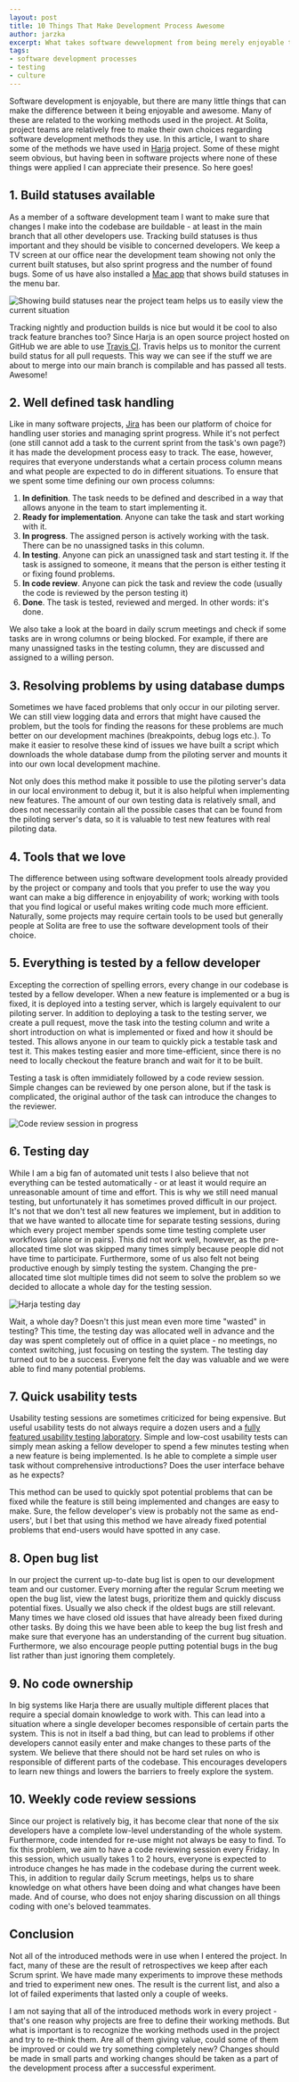 ```yaml
---
layout: post
title: 10 Things That Make Development Process Awesome
author: jarzka
excerpt: What takes software dewvelopment from being merely enjoyable to awesome?
tags:
- software development processes
- testing
- culture
---
```


Software development is enjoyable, but there are many little things that can make the difference between it being enjoyable and awesome. Many of these are related to the working methods used in the project. At Solita, project teams are relatively free to make their own choices regarding software development methods they use. In this article, I want to share some of the methods we have used in [Harja](https://github.com/finnishtransportagency/harja) project. Some of these might seem obvious, but having been in software projects where none of these things were applied I can appreciate their presence. So here goes!

## 1. Build statuses available

As a member of a software development team I want to make sure that changes I make into the codebase are buildable - at least in the main branch that all other developers use. Tracking build statuses is thus important and they should be visible to concerned developers. We keep a TV screen at our office near the development team showing not only the current built statuses, but also sprint progress and the number of found bugs. Some of us have also installed a [Mac app](http://ccmenu.org/) that shows build statuses in the menu bar.

![Showing build statuses near the project team helps us to easily view the current situation](/img/10-things-that-make-development-process-awesome/builds.png)

Tracking nightly and production builds is nice but would it be cool to also track feature branches too? Since Harja is an open source project hosted on GitHub we are able to use [Travis CI](https://travis-ci.org/). Travis helps us to monitor the current build status for all pull requests. This way we can see if the stuff we are about to merge into our main branch is compilable and has passed all tests. Awesome!

## 2. Well defined task handling

Like in many software projects, [Jira](https://www.atlassian.com/software/jira) has been our platform of choice for handling user stories and managing sprint progress. While it's not perfect (one still cannot add a task to the current sprint from the task's own page?) it has made the development process easy to track. The ease, however, requires that everyone understands what a certain process column means and what people are expected to do in different situations. To ensure that we spent some time defining our own process columns:

1. **In definition**. The task needs to be defined and described in a way that allows anyone in the team to start implementing it.
2. **Ready for implementation**. Anyone can take the task and start working with it.
3. **In progress**. The assigned person is actively working with the task. There can be no unassigned tasks in this column.
4. **In testing**. Anyone can pick an unassigned task and start testing it. If the task is assigned to someone, it means that the person is either testing it or fixing found problems.
5. **In code review**. Anyone can pick the task and review the code (usually the code is reviewed by the person testing it)
6. **Done**. The task is tested, reviewed and merged. In other words: it's done.

We also take a look at the board in daily scrum meetings and check if some tasks are in wrong columns or being blocked. For example, if there are many unassigned tasks in the testing column, they are discussed and assigned to a willing person.

## 3. Resolving problems by using database dumps

Sometimes we have faced problems that only occur in our piloting server. We can still view logging data and errors that might have caused the problem, but the tools for finding the reasons for these problems are much better on our development machines (breakpoints, debug logs etc.). To make it easier to resolve these kind of issues we have built a script which downloads the whole database dump from the piloting server and mounts it into our own local development machine.

Not only does this method make it possible to use the piloting server's data in our local environment to debug it, but it is also helpful when implementing new features. The amount of our own testing data is relatively small, and does not necessarily contain all the possible cases that can be found from the piloting server's data, so it is valuable to test new features with real piloting data.  

## 4. Tools that we love

The difference between using software development tools already provided by the project or company and tools that you prefer to use the way you want can make a big difference in enjoyability of work; working with tools that you find logical or useful makes writing code much more efficient. Naturally, some projects may require certain tools to be used but generally people at Solita are free to use the software development tools of their choice.

## 5. Everything is tested by a fellow developer

Excepting the correction of spelling errors, every change in our codebase is tested by a fellow developer. When a new feature is implemented or a bug is fixed, it is deployed into a testing server, which is largely equivalent to our piloting server. In addition to deploying a task to the testing server, we create a pull request, move the task into the testing column and write a short introduction on what is implemented or fixed and how it should be tested. This allows anyone in our team to quickly pick a testable task and test it. This makes testing easier and more time-efficient, since there is no need to locally checkout the feature branch and wait for it to be built.

Testing a task is often immidiately followed by a code review session. Simple changes can be reviewed by one person alone, but if the task is complicated, the original author of the task can introduce the changes to the reviewer.

![Code review session in progress](/img/10-things-that-make-development-process-awesome/code_review.jpg)

## 6. Testing day

While I am a big fan of automated unit tests I also believe that not everything can be tested automatically - or at least it would require an unreasonable amount of time and effort. This is why we still need manual testing, but unfortunately it has sometimes proved difficult in our project. It's not that we don't test all new features we implement, but in addition to that we have wanted to allocate time for separate testing sessions, during which every project member spends some time testing complete user workflows (alone or in pairs). This did not work well, however, as the pre-allocated time slot was skipped many times simply because people did not have time to participate. Furthermore, some of us also felt not being productive enough by simply testing the system. Changing the pre-allocated time slot multiple times did not seem to solve the problem so we decided to allocate a whole day for the testing session.

![Harja testing day](/img/10-things-that-make-development-process-awesome/testingday.jpg)

Wait, a whole day? Doesn't this just mean even more time "wasted" in testing? This time, the testing day was allocated well in advance and the day was spent completely out of office in a quiet place - no meetings, no context switching, just focusing on testing the system. The testing day turned out to be a success. Everyone felt the day was valuable and we were able to find many potential problems.

## 7. Quick usability tests

Usability testing sessions are sometimes criticized for being expensive. But useful usability tests do not always require a dozen users and a [fully featured usability testing laboratory](http://www.interface-analysis.website/images/AV_room.jpg). Simple and low-cost usability tests can simply mean asking a fellow developer to spend a few minutes testing when a new feature is being implemented. Is he able to complete a simple user task without comprehensive introductions? Does the user interface behave as he expects?

This method can be used to quickly spot potential problems that can be fixed while the feature is still being implemented and changes are easy to make. Sure, the fellow developer's view is probably not the same as end-users', but I bet that using this method we have already fixed potential problems that end-users would have spotted in any case.

## 8. Open bug list

In our project the current up-to-date bug list is open to our development team and our customer. Every morning after the regular Scrum meeting we open the bug list, view the latest bugs, prioritize them and quickly discuss potential fixes. Usually we also check if the oldest bugs are still relevant. Many times we have closed old issues that have already been fixed during other tasks. By doing this we have been able to keep the bug list fresh and make sure that everyone has an understanding of the current bug situation. Furthermore, we also encourage people putting potential bugs in the bug list rather than just ignoring them completely.

## 9. No code ownership

In big systems like Harja there are usually multiple different places that require a special domain knowledge to work with. This can lead into a situation where a single developer becomes responsible of certain parts the system. This is not in itself a bad thing, but can lead to problems if other developers cannot easily enter and make changes to these parts of the system. We believe that there should not be hard set rules on who is responsible of different parts of the codebase. This encourages developers to learn new things and lowers the barriers to freely explore the system.

## 10. Weekly code review sessions

Since our project is relatively big, it has become clear that none of the six developers have a complete low-level understanding of the whole system. Furthermore, code intended for re-use might not always be easy to find. To fix this problem, we aim to have a code reviewing session every Friday. In this session, which usually takes 1 to 2 hours, everyone is expected to introduce changes he has made in the codebase during the current week. This, in addition to regular daily Scrum meetings, helps us to share knowledge on what others have been doing and what changes have been made. And of course, who does not enjoy sharing discussion on all things coding with one's beloved teammates.

## Conclusion

Not all of the introduced methods were in use when I entered the project. In fact, many of these are the result of retrospectives we keep after each Scrum sprint. We have made many experiments to improve these methods and tried to experiment new ones. The result is the current list, and also a lot of failed experiments that lasted only a couple of weeks.  

I am not saying that all of the introduced methods work in every project - that's one reason why projects are free to define their working methods. But what is important is to recognize the working methods used in the project and try to re-think them. Are all of them giving value, could some of them be improved or could we try something completely new? Changes should be made in small parts and working changes should be taken as a part of the development process after a successful experiment.
